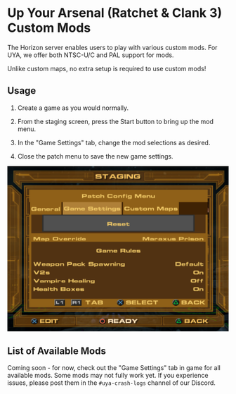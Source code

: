# Up Your Arsenal (Ratchet & Clank 3) Custom Mods

The Horizon server enables users to play with various custom mods. For UYA, we offer both NTSC-U/C and PAL support for mods.

Unlike custom maps, no extra setup is required to use custom mods!

## Usage

1. Create a game as you would normally.

2. From the staging screen, press the Start button to bring up the mod menu.

3. In the "Game Settings" tab, change the mod selections as desired.

4. Close the patch menu to save the new game settings.

![select custom map](/assets/uya/select_custom_map.png)

## List of Available Mods

Coming soon - for now, check out the "Game Settings" tab in game for all available mods. Some mods may not fully work yet. If you experience issues, please post them in the `#uya-crash-logs` channel of our Discord.
